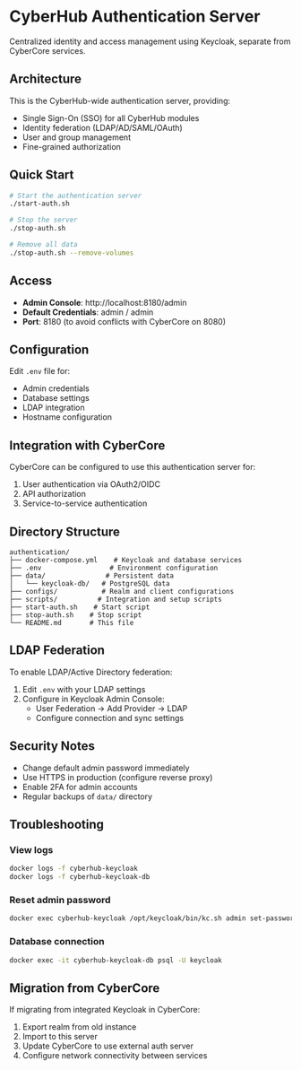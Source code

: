 # CyberHub Authentication Server

Centralized identity and access management using Keycloak, separate from CyberCore services.

## Architecture

This is the CyberHub-wide authentication server, providing:
- Single Sign-On (SSO) for all CyberHub modules
- Identity federation (LDAP/AD/SAML/OAuth)
- User and group management
- Fine-grained authorization

## Quick Start

```bash
# Start the authentication server
./start-auth.sh

# Stop the server
./stop-auth.sh

# Remove all data
./stop-auth.sh --remove-volumes
```

## Access

- **Admin Console**: http://localhost:8180/admin
- **Default Credentials**: admin / admin
- **Port**: 8180 (to avoid conflicts with CyberCore on 8080)

## Configuration

Edit `.env` file for:
- Admin credentials
- Database settings
- LDAP integration
- Hostname configuration

## Integration with CyberCore

CyberCore can be configured to use this authentication server for:
1. User authentication via OAuth2/OIDC
2. API authorization
3. Service-to-service authentication

## Directory Structure

```
authentication/
├── docker-compose.yml    # Keycloak and database services
├── .env                 # Environment configuration
├── data/               # Persistent data
│   └── keycloak-db/   # PostgreSQL data
├── configs/           # Realm and client configurations
├── scripts/          # Integration and setup scripts
├── start-auth.sh    # Start script
├── stop-auth.sh    # Stop script
└── README.md       # This file
```

## LDAP Federation

To enable LDAP/Active Directory federation:
1. Edit `.env` with your LDAP settings
2. Configure in Keycloak Admin Console:
   - User Federation → Add Provider → LDAP
   - Configure connection and sync settings

## Security Notes

- Change default admin password immediately
- Use HTTPS in production (configure reverse proxy)
- Enable 2FA for admin accounts
- Regular backups of `data/` directory

## Troubleshooting

### View logs
```bash
docker logs -f cyberhub-keycloak
docker logs -f cyberhub-keycloak-db
```

### Reset admin password
```bash
docker exec cyberhub-keycloak /opt/keycloak/bin/kc.sh admin set-password --username admin
```

### Database connection
```bash
docker exec -it cyberhub-keycloak-db psql -U keycloak
```

## Migration from CyberCore

If migrating from integrated Keycloak in CyberCore:
1. Export realm from old instance
2. Import to this server
3. Update CyberCore to use external auth server
4. Configure network connectivity between services